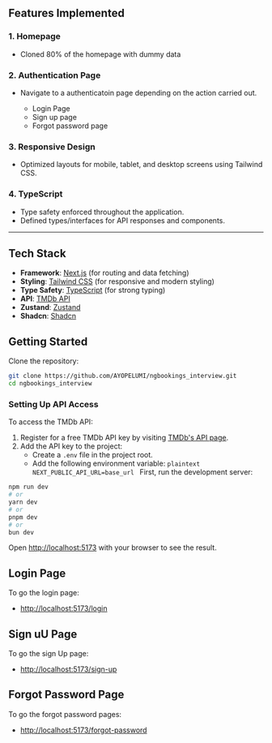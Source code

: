 ## Features Implemented

### 1. Homepage

- Cloned 80% of the homepage with dummy data

### 2. Authentication Page

- Navigate to a authenticatoin page depending on the action carried out.

  - Login Page
  - Sign up page
  - Forgot password page

### 3. Responsive Design

- Optimized layouts for mobile, tablet, and desktop screens using Tailwind CSS.

### 4. TypeScript

- Type safety enforced throughout the application.
- Defined types/interfaces for API responses and components.

---

## Tech Stack

- **Framework**: [Next.js](https://nextjs.org/) (for routing and data fetching)
- **Styling**: [Tailwind CSS](https://tailwindcss.com/) (for responsive and modern styling)
- **Type Safety**: [TypeScript](https://www.typescriptlang.org/) (for strong typing)
- **API**: [TMDb API](https://developer.themoviedb.org/reference/intro/getting-started)
- **Zustand**: [Zustand](https://zustand.docs.pmnd.rs/getting-started/introduction)
- **Shadcn**: [Shadcn](https://ui.shadcn.com/)

## Getting Started

Clone the repository:

```bash
git clone https://github.com/AYOPELUMI/ngbookings_interview.git
cd ngbookings_interview
```

### Setting Up API Access

To access the TMDb API:

1. Register for a free TMDb API key by visiting [TMDb's API page](https://developer.themoviedb.org/reference/intro/getting-started).
2. Add the API key to the project:
   - Create a `.env` file in the project root.
   - Add the following environment variable:
     `plaintext
NEXT_PUBLIC_API_URL=base_url
`
     First, run the development server:

```bash
npm run dev
# or
yarn dev
# or
pnpm dev
# or
bun dev
```

Open [http://localhost:5173](http://localhost:5173) with your browser to see the result.

## Login Page

To go the login page:

- [http://localhost:5173/login](http://localhost:5173/login)

## Sign uU Page

To go the sign Up page:

- [http://localhost:5173/sign-up](http://localhost:5173/sign-up)

## Forgot Password Page

To go the forgot password pages:

- [http://localhost:5173/forgot-password](http://localhost:5173/forgot-password)
